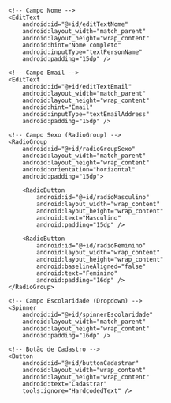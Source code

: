 <LinearLayout
    xmlns:android="http://schemas.android.com/apk/res/android"
    xmlns:tools="http://schemas.android.com/tools"
    android:layout_width="match_parent"
    android:layout_height="match_parent"
    android:orientation="vertical"
    android:padding="16dp">

    <!-- Campo Nome -->
    <EditText
        android:id="@+id/editTextNome"
        android:layout_width="match_parent"
        android:layout_height="wrap_content"
        android:hint="Nome completo"
        android:inputType="textPersonName"
        android:padding="15dp" />

    <!-- Campo Email -->
    <EditText
        android:id="@+id/editTextEmail"
        android:layout_width="match_parent"
        android:layout_height="wrap_content"
        android:hint="Email"
        android:inputType="textEmailAddress"
        android:padding="15dp" />

    <!-- Campo Sexo (RadioGroup) -->
    <RadioGroup
        android:id="@+id/radioGroupSexo"
        android:layout_width="match_parent"
        android:layout_height="wrap_content"
        android:orientation="horizontal"
        android:padding="15dp">

        <RadioButton
            android:id="@+id/radioMasculino"
            android:layout_width="wrap_content"
            android:layout_height="wrap_content"
            android:text="Masculino"
            android:padding="15dp" />

        <RadioButton
            android:id="@+id/radioFeminino"
            android:layout_width="wrap_content"
            android:layout_height="wrap_content"
            android:baselineAligned="false"
            android:text="Feminino"
            android:padding="16dp" />
    </RadioGroup>

    <!-- Campo Escolaridade (Dropdown) -->
    <Spinner
        android:id="@+id/spinnerEscolaridade"
        android:layout_width="match_parent"
        android:layout_height="wrap_content"
        android:padding="16dp" />

    <!-- Botão de Cadastro -->
    <Button
        android:id="@+id/buttonCadastrar"
        android:layout_width="wrap_content"
        android:layout_height="wrap_content"
        android:text="Cadastrar"
        tools:ignore="HardcodedText" />

</LinearLayout>
